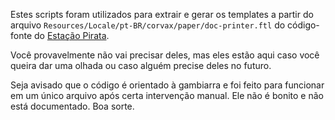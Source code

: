 Estes scripts foram utilizados para extrair e gerar os templates a partir do arquivo `Resources/Locale/pt-BR/corvax/paper/doc-printer.ftl` do código-fonte do [Estação Pirata](https://github.com/estacao-pirata/estacao-pirata).

Você provavelmente não vai precisar deles, mas eles estão aqui caso você queira dar uma olhada ou caso alguém precise deles no futuro.

Seja avisado que o código é orientado à gambiarra e foi feito para funcionar em um único arquivo após certa intervenção manual. Ele não é bonito e não está documentado. Boa sorte.